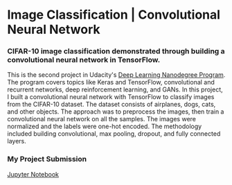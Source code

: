 # Image Classification | Convolutional Neural Network

### CIFAR-10 image classification demonstrated through building a convolutional neural network in TensorFlow.

This is the second project in Udacity's [Deep Learning Nanodegree Program](https://www.udacity.com/course/deep-learning-nanodegree--nd101). The program covers topics like Keras and TensorFlow, convolutional and recurrent networks, deep reinforcement learning, and GANs. In this project, I built a convolutional neural network with TensorFlow to classify images from the CIFAR-10 dataset. The dataset consists of airplanes, dogs, cats, and other objects. The approach was to preprocess the images, then train a convolutional neural network on all the samples. The images were normalized and the labels were one-hot encoded. The methodology included building convolutional, max pooling, dropout, and fully connected layers.

### My Project Submission
[Jupyter Notebook](/dlnd_image_classification.ipynb)
